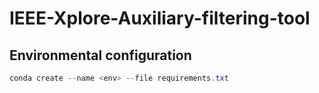 # IEEE-Xplore-Auxiliary-filtering-tool
## Environmental configuration

```powershell
conda create --name <env> --file requirements.txt
```

